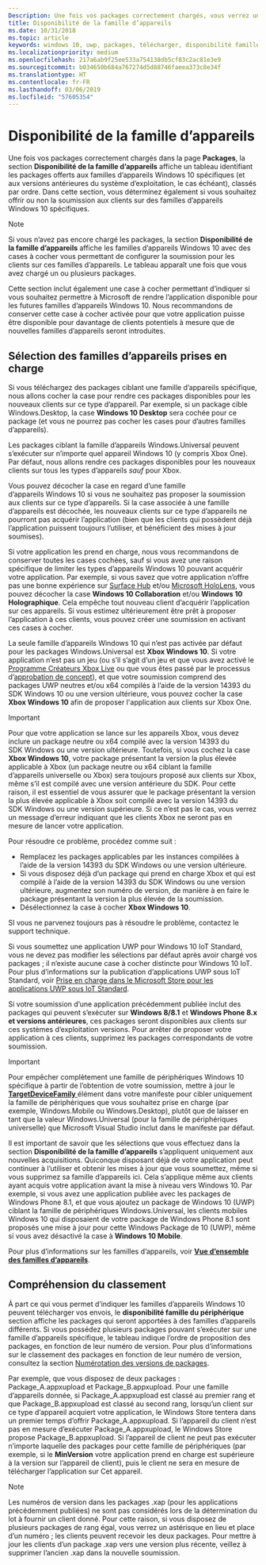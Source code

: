 ```yaml
---
Description: Une fois vos packages correctement chargés, vous verrez un tableau indiquant les packages offerts aux familles d’appareils Windows 10 spécifiques (et aux versions antérieures du système d’exploitation, le cas échéant), classés par ordre.
title: Disponibilité de la famille d’appareils
ms.date: 10/31/2018
ms.topic: article
keywords: windows 10, uwp, packages, télécharger, disponibilité famille d’appareils
ms.localizationpriority: medium
ms.openlocfilehash: 217a6ab9f25ee533a754138db5cf83c2ac81e3e9
ms.sourcegitcommit: b034650b684a767274d5d88746faeea373c8e34f
ms.translationtype: HT
ms.contentlocale: fr-FR
ms.lasthandoff: 03/06/2019
ms.locfileid: "57605354"
---
```

# <a name="device-family-availability"></a>Disponibilité de la famille d’appareils

Une fois vos packages correctement chargés dans la page **Packages**, la section **Disponibilité de la famille d’appareils** affiche un tableau identifiant les packages offerts aux familles d’appareils Windows 10 spécifiques (et aux versions antérieures du système d’exploitation, le cas échéant), classés par ordre. Dans cette section, vous déterminez également si vous souhaitez offrir ou non la soumission aux clients sur des familles d’appareils Windows 10 spécifiques.

> [!NOTE]
> Si vous n’avez pas encore chargé les packages, la section **Disponibilité de la famille d’appareils** affiche les familles d’appareils Windows 10 avec des cases à cocher vous permettant de configurer la soumission pour les clients sur ces familles d’appareils. Le tableau apparaît une fois que vous avez chargé un ou plusieurs packages.

Cette section inclut également une case à cocher permettant d’indiquer si vous souhaitez permettre à Microsoft de rendre l’application disponible pour les futures familles d’appareils Windows 10. Nous recommandons de conserver cette case à cocher activée pour que votre application puisse être disponible pour davantage de clients potentiels à mesure que de nouvelles familles d’appareils seront introduites.


## <a name="choosing-which-device-families-to-support"></a>Sélection des familles d’appareils prises en charge

Si vous téléchargez des packages ciblant une famille d’appareils spécifique, nous allons cocher la case pour rendre ces packages disponibles pour les nouveaux clients sur ce type d’appareil. Par exemple, si un package cible Windows.Desktop, la case **Windows 10 Desktop** sera cochée pour ce package (et vous ne pourrez pas cocher les cases pour d’autres familles d’appareils).

Les packages ciblant la famille d’appareils Windows.Universal peuvent s’exécuter sur n’importe quel appareil Windows 10 (y compris Xbox One). Par défaut, nous allons rendre ces packages disponibles pour les nouveaux clients sur tous les types d’appareils *sauf* pour Xbox.

Vous pouvez décocher la case en regard d’une famille d’appareils Windows 10 si vous ne souhaitez pas proposer la soumission aux clients sur ce type d’appareils. Si la case associée à une famille d’appareils est décochée, les nouveaux clients sur ce type d’appareils ne pourront pas acquérir l’application (bien que les clients qui possèdent déjà l’application puissent toujours l’utiliser, et bénéficient des mises à jour soumises).

Si votre application les prend en charge, nous vous recommandons de conserver toutes les cases cochées, sauf si vous avez une raison spécifique de limiter les types d’appareils Windows 10 pouvant acquérir votre application. Par exemple, si vous savez que votre application n’offre pas une bonne expérience sur [Surface Hub](https://developer.microsoft.com/windows/surfacehub) et/ou [Microsoft HoloLens](https://developer.microsoft.com/windows/mixed-reality), vous pouvez décocher la case **Windows 10 Collaboration** et/ou **Windows 10 Holographique**. Cela empêche tout nouveau client d’acquérir l’application sur ces appareils. Si vous estimez ultérieurement être prêt à proposer l’application à ces clients, vous pouvez créer une soumission en activant ces cases à cocher.

<span id="xbox" />

La seule famille d’appareils Windows 10 qui n’est pas activée par défaut pour les packages Windows.Universal est **Xbox Windows 10**. Si votre application n’est pas un jeu (ou s’il s’agit d’un jeu et que vous avez activé le [Programme Créateurs Xbox Live](../xbox-live/get-started-with-creators/get-started-with-xbox-live-creators.md) ou que vous êtes passé par le processus d’[approbation de concept](../gaming/concept-approval.md)), et que votre soumission comprend des packages UWP neutres et/ou x64 compilés à l’aide de la version 14393 du SDK Windows 10 ou une version ultérieure, vous pouvez cocher la case **Xbox Windows 10** afin de proposer l'application aux clients sur Xbox One.

> [!IMPORTANT]
> Pour que votre application se lance sur les appareils Xbox, vous devez inclure un package neutre ou x64 compilé avec la version 14393 du SDK Windows ou une version ultérieure. Toutefois, si vous cochez la case **Xbox Windows 10**, votre package présentant la version la plus élevée applicable à Xbox (un package neutre ou x64 ciblant la famille d’appareils universelle ou Xbox) sera toujours proposé aux clients sur Xbox, même s’il est compilé avec une version antérieure du SDK. Pour cette raison, il est essentiel de vous assurer que le package présentant la version la plus élevée applicable à Xbox soit compilé avec la version 14393 du SDK Windows ou une version supérieure. Si ce n’est pas le cas, vous verrez un message d’erreur indiquant que les clients Xbox ne seront pas en mesure de lancer votre application. 
> 
> Pour résoudre ce problème, procédez comme suit :
> - Remplacez les packages applicables par les instances compilées à l’aide de la version 14393 du SDK Windows ou une version ultérieure.
> - Si vous disposez déjà d’un package qui prend en charge Xbox et qui est compilé à l’aide de la version 14393 du SDK Windows ou une version ultérieure, augmentez son numéro de version, de manière à en faire le package présentant la version la plus élevée de la soumission.
> - Désélectionnez la case à cocher **Xbox Windows 10**.
>   
> SI vous ne parvenez toujours pas à résoudre le problème, contactez le support technique.

Si vous soumettez une application UWP pour Windows 10 IoT Standard, vous ne devez pas modifier les sélections par défaut après avoir chargé vos packages ; il n’existe aucune case à cocher distincte pour Windows 10 IoT. Pour plus d’informations sur la publication d’applications UWP sous loT Standard, voir [Prise en charge dans le Microsoft Store pour les applications UWP sous IoT Standard](https://docs.microsoft.com/windows/iot-core/commercialize-your-device/installingandservicing).

Si votre soumission d’une application précédemment publiée inclut des packages qui peuvent s’exécuter sur **Windows 8/8.1** et **Windows Phone 8.x et versions antérieures**, ces packages seront disponibles aux clients sur ces systèmes d’exploitation versions. Pour arrêter de proposer votre application à ces clients, supprimez les packages correspondants de votre soumission.

> [!IMPORTANT]
> Pour empêcher complètement une famille de périphériques Windows 10 spécifique à partir de l’obtention de votre soumission, mettre à jour le [ **TargetDeviceFamily** ](https://docs.microsoft.com/uwp/schemas/appxpackage/uapmanifestschema/element-targetdevicefamily) élément dans votre manifeste pour cibler uniquement la famille de périphériques que vous souhaitez prise en charge (par exemple, Windows.Mobile ou Windows.Desktop), plutôt que de laisser en tant que la valeur Windows.Universal (pour la famille de périphériques universelle) que Microsoft Visual Studio inclut dans le manifeste par défaut.

Il est important de savoir que les sélections que vous effectuez dans la section **Disponibilité de la famille d’appareils** s’appliquent uniquement aux nouvelles acquisitions. Quiconque disposant déjà de votre application peut continuer à l’utiliser et obtenir les mises à jour que vous soumettez, même si vous supprimez sa famille d’appareils ici. Cela s’applique même aux clients ayant acquis votre application avant la mise à niveau vers Windows 10. Par exemple, si vous avez une application publiée avec les packages de Windows Phone 8.1, et que vous ajoutez un package de Windows 10 (UWP) ciblant la famille de périphériques Windows.Universal, les clients mobiles Windows 10 qui disposaient de votre package de Windows Phone 8.1 sont proposés une mise à jour pour cette Windows Package de 10 (UWP), même si vous avez désactivé la case à **Windows 10 Mobile**.

Pour plus d’informations sur les familles d’appareils, voir [**Vue d’ensemble des familles d’appareils**](https://docs.microsoft.com/uwp/extension-sdks/device-families-overview).


## <a name="understanding-ranking"></a>Compréhension du classement

À part ce qui vous permet d’indiquer les familles d’appareils Windows 10 peuvent télécharger vos envois, le **disponibilité famille du périphérique** section affiche les packages qui seront apportées à des familles d’appareils différents. Si vous possédez plusieurs packages pouvant s’exécuter sur une famille d’appareils spécifique, le tableau indique l’ordre de proposition des packages, en fonction de leur numéro de version. Pour plus d’informations sur le classement des packages en fonction de leur numéro de version, consultez la section [Numérotation des versions de packages](package-version-numbering.md). 

Par exemple, que vous disposez de deux packages : Package_A.appxupload et Package_B.appxupload. Pour une famille d’appareils donnée, si Package_A.appxupload est classé au premier rang et que Package_B.appxupload est classé au second rang, lorsqu’un client sur ce type d’appareil acquiert votre application, le Windows Store tentera dans un premier temps d’offrir Package_A.appxupload. Si l’appareil du client n’est pas en mesure d’exécuter Package_A.appxupload, le Windows Store propose Package_B.appxupload. Si l’appareil de client ne peut pas exécuter n’importe laquelle des packages pour cette famille de périphériques (par exemple, si le **MinVersion** votre application prend en charge est supérieure à la version sur l’appareil de client), puis le client ne sera en mesure de télécharger l’application sur Cet appareil.

> [!NOTE]
> Les numéros de version dans les packages .xap (pour les applications précédemment publiées) ne sont pas considérés lors de la détermination du lot à fournir un client donné. Pour cette raison, si vous disposez de plusieurs packages de rang égal, vous verrez un astérisque en lieu et place d’un numéro ; les clients peuvent recevoir les deux packages. Pour mettre à jour les clients d’un package .xap vers une version plus récente, veillez à supprimer l’ancien .xap dans la nouvelle soumission.

